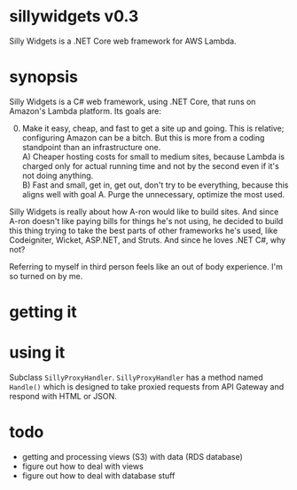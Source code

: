 # sillywidgets v0.3

Silly Widgets is a .NET Core web framework for AWS Lambda. <Insert punchline here>  

# synopsis

Silly Widgets is a C# web framework, using .NET Core, that runs on Amazon's Lambda platform. Its goals are:  

0) Make it easy, cheap, and fast to get a site up and going. This is relative; configuring Amazon can be a bitch. But this is more from a coding standpoint than an infrastructure one.  
A) Cheaper hosting costs for small to medium sites, because Lambda is charged only for actual running time and not by the second even if it's not doing anything.  
B) Fast and small, get in, get out, don't try to be everything, because this aligns well with goal A. Purge the unnecessary, optimize the most used.   
  
Silly Widgets is really about how A-ron would like to build sites. And since A-ron doesn't like paying bills for things he's not using, he decided to build this thing trying to take the best parts of other frameworks he's used, like Codeigniter, Wicket, ASP.NET, and Struts. And since he loves .NET C#, why not?  

Referring to myself in third person feels like an out of body experience. I'm so turned on by me.  

# getting it

# using it

Subclass `SillyProxyHandler`. `SillyProxyHandler` has a method named `Handle()` which is designed to take proxied requests from API Gateway and respond with HTML or JSON.  

# todo

* getting and processing views (S3) with data (RDS database)
* figure out how to deal with views
* figure out how to deal with database stuff